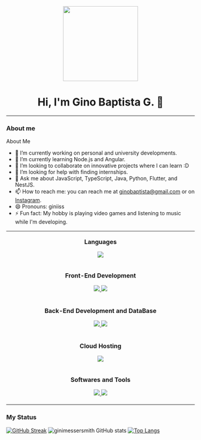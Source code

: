 
<div id="header" align="center">
    <img src="https://media.giphy.com/media/scZPhLqaVOM1qG4lT9/giphy.gif" width="200"/>
    <h1 align="center">Hi, I'm Gino Baptista G. 👋</h1>
</div>

---

### About me
 About Me
- 🔭 I’m currently working on personal and university developments.
- 🌱 I’m currently learning Node.js and Angular.
- 👯 I’m looking to collaborate on innovative projects where I can learn :D
- 🤔 I’m looking for help with finding internships.
- 💬 Ask me about JavaScript, TypeScript, Java, Python, Flutter, and NestJS.
- 📫 How to reach me: you can reach me at ginobaptista@gmail.com or on [Instagram](https://www.instagram.com/ginimessersmith96/).
- 😄 Pronouns: giniiss
- ⚡ Fun fact: My hobby is playing video games and listening to music while I'm developing.

<table align="center">
<tr border="none">
<td width="50%" align="center">
  
  **Languages**
  <p align="center">
  <a href="https://skillicons.dev">
  <img src="https://skillicons.dev/icons?i=javascript,typescript,java,py,dart,php" />
  </a>
  </p>
</td>
</tr>
<tr border="none">
<td width="50%" align="center">    
  
  **Front-End Development**
 <p align="center">
  <a href="https://skillicons.dev">
  <img src="https://skillicons.dev/icons?i=angular,react,flutter" />
  </a>
  <a href="https://skillicons.dev">
    <img src="https://skillicons.dev/icons?i=bootstrap,tailwind,css,sass,html" />
  </a>
  </p>
</td>
</tr>
<tr border="none">
<td width="50%" align="center">
  
  **Back-End Development and DataBase**
 <p align="center">
  <a href="https://skillicons.dev">
  <img src="https://skillicons.dev/icons?i=nodejs,nestjs,laravel" />
  </a>
   <a href="https://skillicons.dev">
  <img src="https://skillicons.dev/icons?i=postgres,mongodb,mysql,sqlite,firebase" />
  </a>
  </p>
</td>
</tr>
<tr border="none">
<td width="50%" align="center">
  
**Cloud Hosting**
 <p align="center">
  <a href="https://skillicons.dev">
  <img src="https://skillicons.dev/icons?i=firebase,gcp,heroku" />
  </a>
  </p>
</td>
</tr>
<tr border="none">
<td width="50%" align="center">
  
  **Softwares and Tools** 
   <p align="center">
    <a href="https://skillicons.dev">
    <img src="https://skillicons.dev/icons?i=git,docker,postman,powershell" />
    </a>
    <a href="https://skillicons.dev">
    <img src="https://skillicons.dev/icons?i=figma,vscode" />
    </a>
    </p>
</td>
</tr>  

</p>  
</table>

### My Status

[![GitHub Streak](https://github-readme-streak-stats.herokuapp.com?user=ginimessersmith&theme=transparent&hide_border=true)](https://git.io/streak-stats)
![ginimessersmith GitHub stats](https://github-readme-stats.vercel.app/api?username=ginimessersmith&show_icons=true&theme=transparent)
[![Top Langs](https://github-readme-stats.vercel.app/api/top-langs/?username=ginimessersmith)](https://github.com/ginimessersmith/github-readme-stats)

